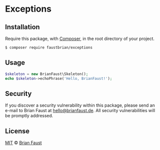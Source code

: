 # Exceptions

## Installation

Require this package, with [Composer](https://getcomposer.org/), in the root directory of your project.

``` bash
$ composer require faustbrian/exceptions
```

## Usage

``` php
$skeleton = new BrianFaust\Skeleton();
echo $skeleton->echoPhrase('Hello, BrianFaust!');
```

## Security

If you discover a security vulnerability within this package, please send an e-mail to Brian Faust at hello@brianfaust.de. All security vulnerabilities will be promptly addressed.

## License

[MIT](LICENSE) © [Brian Faust](https://brianfaust.de)
